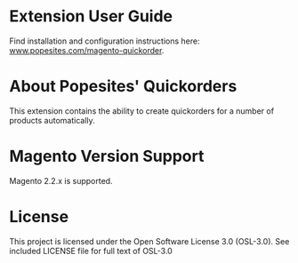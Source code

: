 # Extension User Guide

Find installation and configuration instructions here: www.popesites.com/magento-quickorder.

# About Popesites' Quickorders

This extension contains the ability to create quickorders for a number of products automatically.

# Magento Version Support

Magento 2.2.x is supported.

# License

This project is licensed under the Open Software License 3.0 (OSL-3.0). See included LICENSE file for full text of OSL-3.0
